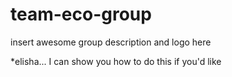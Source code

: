 # team-eco-group

insert awesome group description and logo here

*elisha... I can show you how to do this if you'd like
